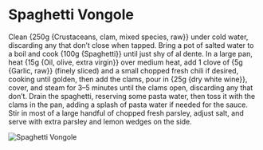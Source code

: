 # Spaghetti Vongole

Clean {250g {Crustaceans, clam, mixed species, raw}} under cold water, discarding any that don’t close when tapped. Bring a pot of salted water to a boil and cook {100g {Spaghetti}} until just shy of al dente. In a large pan, heat {15g {Oil, olive, extra virgin}} over medium heat, add 1 clove of {5g {Garlic, raw}} (finely sliced) and a small chopped fresh chili if desired, cooking until golden, then add the clams, pour in {25g {dry white wine}}, cover, and steam for 3–5 minutes until the clams open, discarding any that don’t. Drain the spaghetti, reserving some pasta water, then toss it with the clams in the pan, adding a splash of pasta water if needed for the sauce. Stir in most of a large handful of chopped fresh parsley, adjust salt, and serve with extra parsley and lemon wedges on the side.

![Spaghetti Vongole](../../MealPlanner/meals/images/spaghettivongole.jpg)